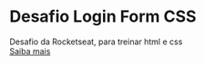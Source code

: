 # Desafio Login Form CSS

Desafio da Rocketseat, para treinar html e css <br>
<a href='https://app.rocketseat.com.br/discover/challenges/login-form-css'>Saiba mais</a>